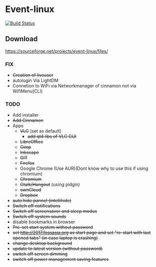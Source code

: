 # Event-linux
[![Build Status](https://travis-ci.org/xeon-zolt/Event-linux.svg?branch=master)](https://travis-ci.org/xeon-zolt/Event-linux)
## Download
https://sourceforge.net/projects/event-linux/files/
### FIX
* ~~Creation of liveuser~~
* autologin Via LightDM
* Connetion to WiFi via Networkmanager of cinnamon not via WifiMenu(CLI)

### TODO
* Add installer
* ~~Add Cinnamon~~
* Apps
  * ~~VLC~~ (set as default)
    * ~~add qt4 libs of VLC GUI~~
  * ~~LibreOffice~~
  * ~~Gimp~~ 
  * ~~Inkscape~~
  * ~~GIT~~
  * ~~Firefox~~ 
  * Google Chrome (Use AUR)(Dont know why to use this if using chromium)
  * ~~Chromium~~
  * ~~Gtalk/Hangout~~ (using pidgin)
  * ~~ownCloud~~
  * ~~Dropbox~~
 * ~~auto hide pannel (intellihide)~~ 
 * ~~Switch off notifications~~
 * ~~Switch off screensaver and sleep modus~~
 * ~~Switch off system sounds~~
 * disable bookmarks in browser
 * ~~Pre-set start system without password~~
 * ~~set http://2017.fossasia.org as start page and set "re-start with last opened tabs" (in case laptop is crashing)~~
 * ~~change desktop background~~
 * ~~update to latest version (without password)~~
 * ~~switch off screen dimming~~
 * ~~switch off power management saving features~~
